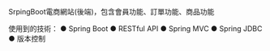 SrpingBoot電商網站(後端)，包含會員功能、訂單功能、商品功能

使用到的技術：
● Spring Boot
● RESTful API
● Spring MVC
● Spring JDBC
● 版本控制
